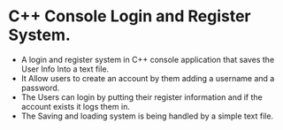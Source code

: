 # C++ Console Login and Register System.
- A login and register system in C++ console application that saves the User Info Into a text file.
- It Allow users to create an account by them adding a username and a password.
- The Users can login by putting their register information and if the account exists it logs them in.
- The Saving and loading system is being handled by a simple text file.
